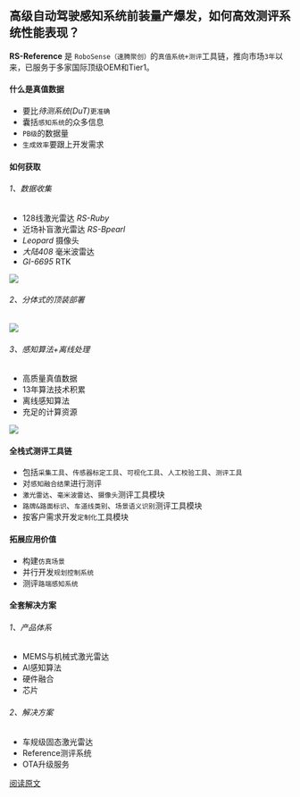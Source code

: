 ## 高级自动驾驶感知系统前装量产爆发，如何高效测评系统性能表现？

**RS-Reference** 是 `RoboSense（速腾聚创）`的`真值系统+测评`工具链，推向市场`3年`以来，已服务于多家国际顶级OEM和Tier1。



#### 什么是真值数据

* 要比*待测系统(DuT)*`更准确`
* 囊括`感知系统`的众多信息
* `PB级`的数据量
* `生成效率`要跟上开发需求



#### 如何获取

###### 1、数据收集

* 128线激光雷达 *RS-Ruby*
* 近场补盲激光雷达 *RS-Bpearl*
* *Leopard* 摄像头
* *大陆408* 毫米波雷达
* *GI-6695* RTK

![](http://8.134.51.249/DailyRead/assets/images/0208-1.png)



###### 2、分体式的顶装部署

![](http://8.134.51.249/DailyRead/assets/images/0208-2.png)





###### 3、感知算法+离线处理

* 高质量真值数据
* 13年算法技术积累
* 离线感知算法
* 充足的计算资源

![](http://8.134.51.249/DailyRead/assets/images/0208-3.png)



#### 全栈式测评工具链

* 包括`采集工具`、`传感器标定工具`、`可视化工具`、`人工校验工具`、`测评工具`
* 对`感知融合结果`进行测评
* `激光雷达`、`毫米波雷达`、`摄像头`测评工具模块
* `路牌&路面标识`、`车道线类别`、`场景语义识别`测评工具模块
* 按客户需求开发`定制化`工具模块



#### 拓展应用价值

* 构建`仿真场景`
* 并行开发`规划控制系统`
* 测评`路端感知系统`



#### 全套解决方案

###### 1、产品体系

* MEMS与机械式激光雷达
* AI感知算法
* 硬件融合
* 芯片

###### 2、解决方案

* 车规级固态激光雷达
* Reference测评系统
* OTA升级服务



[阅读原文](https://mp.weixin.qq.com/s/2CJO6tatIPcIObxU4MCdgg)